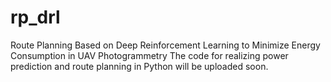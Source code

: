 # rp_drl
Route Planning Based on Deep Reinforcement Learning to Minimize Energy Consumption in UAV Photogrammetry
The code for realizing power prediction and route planning in Python will be uploaded soon.
